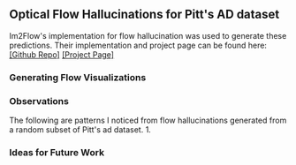## Optical Flow Hallucinations for Pitt's AD dataset
Im2Flow's implementation for flow hallucination was used to generate these predictions. Their implementation and project page can be found here: [[Github Repo]](https://github.com/rhgao/Im2Flow)    [[Project Page]](http://vision.cs.utexas.edu/projects/im2flow/)
### Generating Flow Visualizations
### Observations
The following are patterns I noticed from flow hallucinations generated from a random subset of Pitt's ad dataset.
1. 
### Ideas for Future Work
